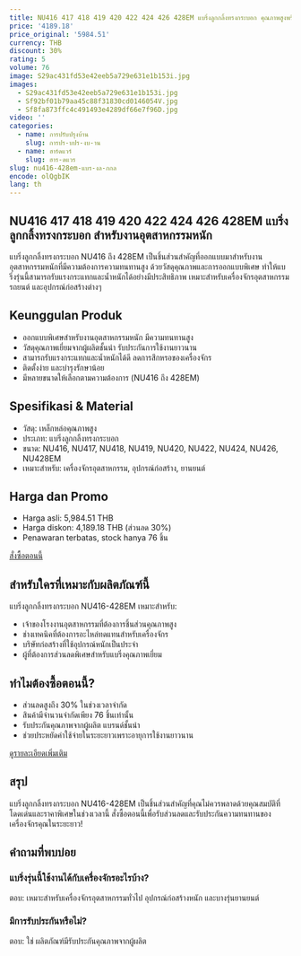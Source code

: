 ```yaml
---
title: NU416 417 418 419 420 422 424 426 428EM แบริ่งลูกกลิ้งทรงกระบอก คุณภาพสูงพร้อมส่วนลด 30%
price: '4189.18'
price_original: '5984.51'
currency: THB
discount: 30%
rating: 5
volume: 76
image: S29ac431fd53e42eeb5a729e631e1b153i.jpg
images:
  - S29ac431fd53e42eeb5a729e631e1b153i.jpg
  - Sf92bf01b79aa45c88f31830cd0146054V.jpg
  - Sf8fa873ffc4c491493e4289df66e7f96D.jpg
video: ''
categories:
  - name: การปรับปรุงบ้าน
    slug: การปร-บปร-งบ-าน
  - name: ฮาร์ดแวร์
    slug: ฮาร-ดแวร
slug: nu416-428em-แบร-งล-กกล
encode: olQgbIK
lang: th
---
```


<h2>NU416 417 418 419 420 422 424 426 428EM แบริ่งลูกกลิ้งทรงกระบอก สำหรับงานอุตสาหกรรมหนัก</h2>
แบริ่งลูกกลิ้งทรงกระบอก NU416 ถึง 428EM เป็นชิ้นส่วนสำคัญที่ออกแบบมาสำหรับงานอุตสาหกรรมหนักที่มีความต้องการความทนทานสูง ด้วยวัสดุคุณภาพและการออกแบบพิเศษ ทำให้แบริ่งรุ่นนี้สามารถรับแรงกระแทกและน้ำหนักได้อย่างมีประสิทธิภาพ เหมาะสำหรับเครื่องจักรอุตสาหกรรม รถยนต์ และอุปกรณ์ก่อสร้างต่างๆ

<h2>Keunggulan Produk</h2>
<ul>
  <li>ออกแบบพิเศษสำหรับงานอุตสาหกรรมหนัก มีความทนทานสูง</li>
  <li>วัสดุคุณภาพเยี่ยมจากผู้ผลิตชั้นนำ รับประกันการใช้งานยาวนาน</li>
  <li>สามารถรับแรงกระแทกและน้ำหนักได้ดี ลดการสึกหรอของเครื่องจักร</li>
  <li>ติดตั้งง่าย และบำรุงรักษาน้อย</li>
  <li>มีหลายขนาดให้เลือกตามความต้องการ (NU416 ถึง 428EM)</li>
</ul>

<h2>Spesifikasi & Material</h2>
<ul>
  <li>วัสดุ: เหล็กหล่อคุณภาพสูง</li>
  <li>ประเภท: แบริ่งลูกกลิ้งทรงกระบอก</li>
  <li>ขนาด: NU416, NU417, NU418, NU419, NU420, NU422, NU424, NU426, NU428EM</li>
  <li>เหมาะสำหรับ: เครื่องจักรอุตสาหกรรม, อุปกรณ์ก่อสร้าง, ยานยนต์</li>
</ul>

<h2>Harga dan Promo</h2>
<ul>
  <li>Harga asli: 5,984.51 THB</li>
  <li>Harga diskon: 4,189.18 THB (ส่วนลด 30%)</li>
  <li>Penawaran terbatas, stock hanya 76 ชิ้น</li>
</ul>

<div class="flex justify-center my-2">
  <a href="https://buy.csgad.com/olQgbIK" rel="nofollow sponsored" target="_blank" class="py-2 px-4 rounded-md text-white font-semibold bg-gradient-to-r from-[#f73c22] to-[#ff7b48]">สั่งซื้อตอนนี้</a>
</div>

<h2>สำหรับใครที่เหมาะกับผลิตภัณฑ์นี้</h2>
แบริ่งลูกกลิ้งทรงกระบอก NU416-428EM เหมาะสำหรับ:
<ul>
  <li>เจ้าของโรงงานอุตสาหกรรมที่ต้องการชิ้นส่วนคุณภาพสูง</li>
  <li>ช่างเทคนิคที่ต้องการอะไหล่ทดแทนสำหรับเครื่องจักร</li>
  <li>บริษัทก่อสร้างที่ใช้อุปกรณ์หนักเป็นประจำ</li>
  <li>ผู้ที่ต้องการส่วนลดพิเศษสำหรับแบริ่งคุณภาพเยี่ยม</li>
</ul>

<h2>ทำไมต้องซื้อตอนนี้?</h2>
<ul>
  <li>ส่วนลดสูงถึง 30% ในช่วงเวลาจำกัด</li>
  <li>สินค้ามีจำนวนจำกัดเพียง 76 ชิ้นเท่านั้น</li>
  <li>รับประกันคุณภาพจากผู้ผลิต แบรนด์ชั้นนำ</li>
  <li>ช่วยประหยัดค่าใช้จ่ายในระยะยาวเพราะอายุการใช้งานยาวนาน</li>
</ul>

<div class="flex justify-center my-2">
  <a href="https://buy.csgad.com/olQgbIK" rel="nofollow sponsored" target="_blank" class="py-2 px-4 rounded-md text-white font-semibold bg-gradient-to-r from-[#f73c22] to-[#ff7b48]">ดูรายละเอียดเพิ่มเติม</a>
</div>

<h2>สรุป</h2>
แบริ่งลูกกลิ้งทรงกระบอก NU416-428EM เป็นชิ้นส่วนสำคัญที่คุณไม่ควรพลาดด้วยคุณสมบัติที่โดดเด่นและราคาพิเศษในช่วงเวลานี้ สั่งซื้อตอนนี้เพื่อรับส่วนลดและรับประกันความทนทานของเครื่องจักรคุณในระยะยาว!

<h2>คำถามที่พบบ่อย</h2>
<h3>แบริ่งรุ่นนี้ใช้งานได้กับเครื่องจักรอะไรบ้าง?</h3>
ตอบ: เหมาะสำหรับเครื่องจักรอุตสาหกรรมทั่วไป อุปกรณ์ก่อสร้างหนัก และบางรุ่นยานยนต์

<h3>มีการรับประกันหรือไม่?</h3>
ตอบ: ใช่ ผลิตภัณฑ์มีรับประกันคุณภาพจากผู้ผลิต